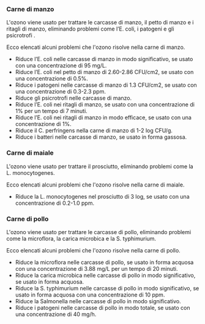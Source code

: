 ### Carne di manzo

L'ozono viene usato per trattare le carcasse di manzo, il petto di manzo e i ritagli di manzo, eliminando problemi come l’E. coli, i patogeni e gli psicrotrofi .

Ecco elencati alcuni problemi che l'ozono risolve nella carne di manzo.

- Riduce l’E. coli nelle carcasse di manzo in modo significativo, se usato con una concentrazione di 95 mg/L.
- Riduce l’E. coli nel petto di manzo di 2.60-2.86 CFU/cm2, se usato con una concentrazione di 0.5%.
- Riduce i patogeni nelle carcasse di manzo di 1.3 CFU/cm2, se usato con una concentrazione di 0.3-2.3 ppm.
- Riduce gli psicrotrofi nelle carcasse di manzo.
- Riduce l’E. coli nei ritagli di manzo, se usato con una concentrazione di 1% per un tempo di 7 minuti.
- Riduce l’E. coli nei ritagli di manzo in modo efficace, se usato con una concentrazione di 1%.
- Riduce il C. perfringens nella carne di manzo di 1-2 log CFU/g.
- Riduce i batteri nelle carcasse di manzo, se usato in forma gassosa.

### Carne di maiale

L'ozono viene usato per trattare il prosciutto, eliminando problemi come la L. monocytogenes.

Ecco elencati alcuni problemi che l'ozono risolve nella carne di maiale.

- Riduce la L. monocytogenes nel prosciutto di 3 log, se usato con una concentrazione di 0.2-1.0 ppm.

### Carne di pollo

L'ozono viene usato per trattare le carcasse di pollo, eliminando problemi come la microflora, la carica microbica e la S. typhimurium.

Ecco elencati alcuni problemi che l'ozono risolve nella carne di pollo.

- Riduce la microflora nelle carcasse di pollo, se usato in forma acquosa con una concentrazione di 3.88 mg/L per un tempo di 20 minuti.
- Riduce la carica microbica nelle carcasse di pollo in modo significativo, se usato in forma acquosa.
- Riduce la S. typhimurium nelle carcasse di pollo in modo significativo, se usato in forma acquosa con una concentrazione di 10 ppm.
- Riduce la Salmonella nelle carcasse di pollo in modo significativo.
- Riduce i patogeni nelle carcasse di pollo in modo totale, se usato con una concentrazione di 40 mg/h.

